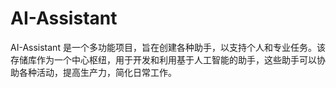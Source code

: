 # AI-Assistant

AI-Assistant 是一个多功能项目，旨在创建各种助手，以支持个人和专业任务。该存储库作为一个中心枢纽，用于开发和利用基于人工智能的助手，这些助手可以协助各种活动，提高生产力，简化日常工作。


